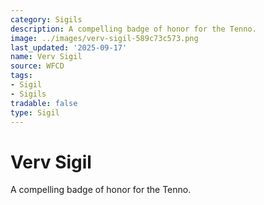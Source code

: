```yaml
---
category: Sigils
description: A compelling badge of honor for the Tenno.
image: ../images/verv-sigil-589c73c573.png
last_updated: '2025-09-17'
name: Verv Sigil
source: WFCD
tags:
- Sigil
- Sigils
tradable: false
type: Sigil
---
```


# Verv Sigil

A compelling badge of honor for the Tenno.

